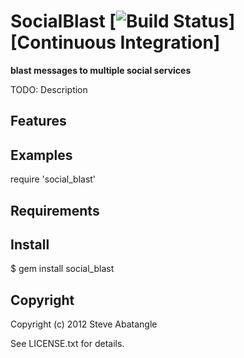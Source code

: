 SocialBlast [![Build Status](https://secure.travis-ci.org/sabat/SocialBlast.png)][Continuous Integration]
=========
**blast messages to multiple social services**

[Homepage]: https://github.com/sabat/social_blast#readme
[Issues]: https://github.com/sabat/social_blast/issues
[Documentation]: http://rubydoc.info/gems/social_blast/frames

TODO: Description

## Features

## Examples

  require 'social_blast'

## Requirements

## Install

  $ gem install social_blast

## Copyright

Copyright (c) 2012 Steve Abatangle

See LICENSE.txt for details.
